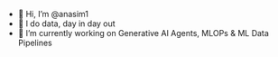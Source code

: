 - 👋 Hi, I’m @anasim1
- 👀 I do data, day in day out 
- 🌱 I’m currently working on Generative AI Agents, MLOPs & ML Data Pipelines

<!---
anasim1/anasim1 is a ✨ special ✨ repository because its `README.md` (this file) appears on your GitHub profile.
You can click the Preview link to take a look at your changes.
--->

